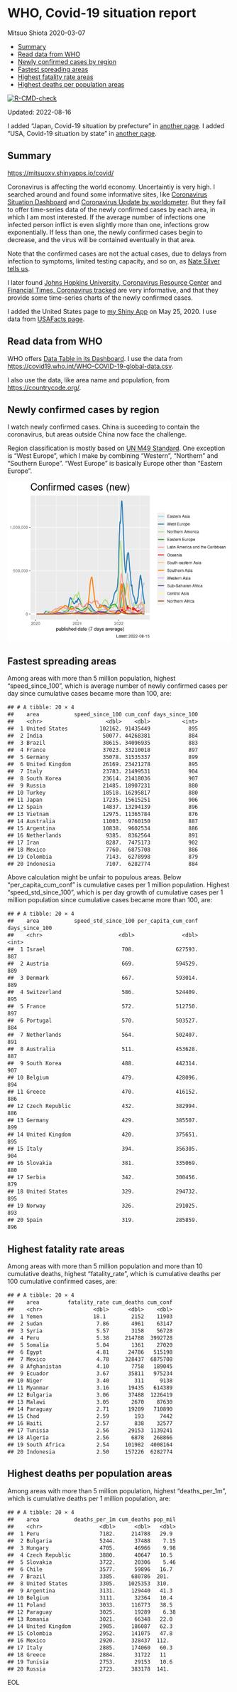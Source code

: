 WHO, Covid-19 situation report
================
Mitsuo Shiota
2020-03-07

-   <a href="#summary" id="toc-summary">Summary</a>
-   <a href="#read-data-from-who" id="toc-read-data-from-who">Read data from
    WHO</a>
-   <a href="#newly-confirmed-cases-by-region"
    id="toc-newly-confirmed-cases-by-region">Newly confirmed cases by
    region</a>
-   <a href="#fastest-spreading-areas"
    id="toc-fastest-spreading-areas">Fastest spreading areas</a>
-   <a href="#highest-fatality-rate-areas"
    id="toc-highest-fatality-rate-areas">Highest fatality rate areas</a>
-   <a href="#highest-deaths-per-population-areas"
    id="toc-highest-deaths-per-population-areas">Highest deaths per
    population areas</a>

<!-- badges: start -->

[![R-CMD-check](https://github.com/mitsuoxv/covid/actions/workflows/R-CMD-check.yaml/badge.svg)](https://github.com/mitsuoxv/covid/actions/workflows/R-CMD-check.yaml)
<!-- badges: end -->

Updated: 2022-08-16

I added “Japan, Covid-19 situation by prefecture” in [another
page](Japan.md). I added “USA, Covid-19 situation by state” in [another
page](USA.md).

## Summary

<https://mitsuoxv.shinyapps.io/covid/>

Coronavirus is affecting the world economy. Uncertaintiy is very high. I
searched around and found some informative sites, like [Coronavirus
Situation
Dashboard](https://who.maps.arcgis.com/apps/opsdashboard/index.html#/c88e37cfc43b4ed3baf977d77e4a0667)
and [Coronavirus Update by
worldometer](https://www.worldometers.info/coronavirus/). But they fail
to offer time-series data of the newly confirmed cases by each area, in
which I am most interested. If the average number of infections one
infected person inflict is even slightly more than one, infections grow
exponentially. If less than one, the newly confirmed cases begin to
decrease, and the virus will be contained eventually in that area.

Note that the confirmed cases are not the actual cases, due to delays
from infection to symptoms, limited testing capacity, and so on, as
[Nate Silver tells
us](https://fivethirtyeight.com/features/coronavirus-case-counts-are-meaningless/).

I later found [Johns Hopkins University, Coronavirus Resource
Center](https://coronavirus.jhu.edu/) and [Financial Times, Coronavirus
tracked](https://www.ft.com/content/a26fbf7e-48f8-11ea-aeb3-955839e06441)
are very informative, and that they provide some time-series charts of
the newly confirmed cases.

I added the United States page to [my Shiny
App](https://mitsuoxv.shinyapps.io/covid/) on May 25, 2020. I use data
from [USAFacts
page](https://usafacts.org/visualizations/coronavirus-covid-19-spread-map/).

## Read data from WHO

WHO offers [Data Table in its Dashboard](https://covid19.who.int/table).
I use the data from
<https://covid19.who.int/WHO-COVID-19-global-data.csv>.

I also use the data, like area name and population, from
<https://countrycode.org/>.

## Newly confirmed cases by region

I watch newly confirmed cases. China is suceeding to contain the
coronavirus, but areas outside China now face the challenge.

Region classification is mostly based on [UN M49
Standard](https://unstats.un.org/unsd/methodology/m49/). One exception
is “West Europe”, which I make by combining “Western”, “Northern” and
“Southern Europe”. “West Europe” is basically Europe other than “Eastern
Europe”.

![](README_files/figure-gfm/chart-1.png)<!-- -->

## Fastest spreading areas

Among areas with more than 5 million population, highest
“speed_since_100”, which is average number of newly confirmed cases per
day since cumulative cases became more than 100, are:

    ## # A tibble: 20 × 4
    ##    area           speed_since_100 cum_conf days_since_100
    ##    <chr>                    <dbl>    <dbl>          <int>
    ##  1 United States          102162. 91435449            895
    ##  2 India                   50077. 44268381            884
    ##  3 Brazil                  38615. 34096935            883
    ##  4 France                  37023. 33210018            897
    ##  5 Germany                 35078. 31535337            899
    ##  6 United Kingdom          26169. 23421278            895
    ##  7 Italy                   23783. 21499531            904
    ##  8 South Korea             23614. 21418036            907
    ##  9 Russia                  21485. 18907231            880
    ## 10 Turkey                  18518. 16295817            880
    ## 11 Japan                   17235. 15615251            906
    ## 12 Spain                   14837. 13294139            896
    ## 13 Vietnam                 12975. 11365784            876
    ## 14 Australia               11003.  9760150            887
    ## 15 Argentina               10838.  9602534            886
    ## 16 Netherlands              9385.  8362564            891
    ## 17 Iran                     8287.  7475173            902
    ## 18 Mexico                   7760.  6875708            886
    ## 19 Colombia                 7143.  6278998            879
    ## 20 Indonesia                7107.  6282774            884

Above calculation might be unfair to populous areas. Below
“per_capita_cum_conf” is cumulative cases per 1 million population.
Highest “speed_std_since_100”, which is per day growth of cumulative
cases per 1 million population since cumulative cases became more than
100, are:

    ## # A tibble: 20 × 4
    ##    area           speed_std_since_100 per_capita_cum_conf days_since_100
    ##    <chr>                        <dbl>               <dbl>          <int>
    ##  1 Israel                        708.             627593.            887
    ##  2 Austria                       669.             594529.            889
    ##  3 Denmark                       667.             593014.            889
    ##  4 Switzerland                   586.             524409.            895
    ##  5 France                        572.             512750.            897
    ##  6 Portugal                      570.             503527.            884
    ##  7 Netherlands                   564.             502407.            891
    ##  8 Australia                     511.             453628.            887
    ##  9 South Korea                   488.             442314.            907
    ## 10 Belgium                       479.             428096.            894
    ## 11 Greece                        470.             416152.            886
    ## 12 Czech Republic                432.             382994.            886
    ## 13 Germany                       429.             385507.            899
    ## 14 United Kingdom                420.             375651.            895
    ## 15 Italy                         394.             356305.            904
    ## 16 Slovakia                      381.             335069.            880
    ## 17 Serbia                        342.             300456.            879
    ## 18 United States                 329.             294732.            895
    ## 19 Norway                        326.             291025.            893
    ## 20 Spain                         319.             285859.            896

## Highest fatality rate areas

Among areas with more than 5 million population and more than 10
cumulative deaths, highest “fatality_rate”, which is cumulative deaths
per 100 cumulative confirmed cases, are:

    ## # A tibble: 20 × 4
    ##    area         fatality_rate cum_deaths cum_conf
    ##    <chr>                <dbl>      <dbl>    <dbl>
    ##  1 Yemen                18.1        2152    11903
    ##  2 Sudan                 7.86       4961    63147
    ##  3 Syria                 5.57       3158    56728
    ##  4 Peru                  5.38     214788  3992728
    ##  5 Somalia               5.04       1361    27020
    ##  6 Egypt                 4.81      24786   515198
    ##  7 Mexico                4.78     328437  6875708
    ##  8 Afghanistan           4.10       7758   189045
    ##  9 Ecuador               3.67      35811   975234
    ## 10 Niger                 3.40        311     9138
    ## 11 Myanmar               3.16      19435   614389
    ## 12 Bulgaria              3.06      37488  1226419
    ## 13 Malawi                3.05       2670    87630
    ## 14 Paraguay              2.71      19289   710890
    ## 15 Chad                  2.59        193     7442
    ## 16 Haiti                 2.57        838    32577
    ## 17 Tunisia               2.56      29153  1139241
    ## 18 Algeria               2.56       6878   268866
    ## 19 South Africa          2.54     101982  4008164
    ## 20 Indonesia             2.50     157226  6282774

## Highest deaths per population areas

Among areas with more than 5 million population, highest
“deaths_per_1m”, which is cumulative deaths per 1 million population,
are:

    ## # A tibble: 20 × 4
    ##    area           deaths_per_1m cum_deaths pop_mil
    ##    <chr>                  <dbl>      <dbl>   <dbl>
    ##  1 Peru                   7182.     214788   29.9 
    ##  2 Bulgaria               5244.      37488    7.15
    ##  3 Hungary                4705.      46966    9.98
    ##  4 Czech Republic         3880.      40647   10.5 
    ##  5 Slovakia               3722.      20306    5.46
    ##  6 Chile                  3577.      59896   16.7 
    ##  7 Brazil                 3385.     680786  201.  
    ##  8 United States          3305.    1025353  310.  
    ##  9 Argentina              3131.     129440   41.3 
    ## 10 Belgium                3111.      32364   10.4 
    ## 11 Poland                 3033.     116773   38.5 
    ## 12 Paraguay               3025.      19289    6.38
    ## 13 Romania                3021.      66348   22.0 
    ## 14 United Kingdom         2985.     186087   62.3 
    ## 15 Colombia               2952.     141075   47.8 
    ## 16 Mexico                 2920.     328437  112.  
    ## 17 Italy                  2885.     174060   60.3 
    ## 18 Greece                 2884.      31722   11   
    ## 19 Tunisia                2753.      29153   10.6 
    ## 20 Russia                 2723.     383178  141.

EOL
